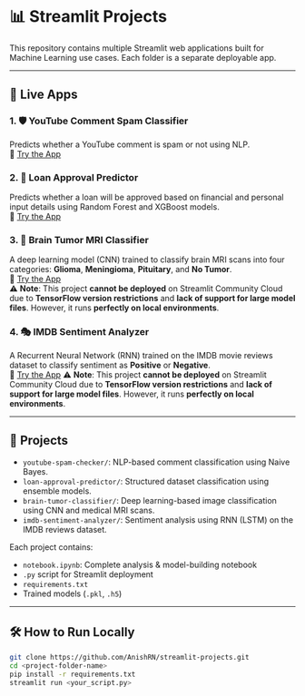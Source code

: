 # 📊 Streamlit Projects

This repository contains multiple Streamlit web applications built for Machine Learning use cases. Each folder is a separate deployable app.

---

## 🚀 Live Apps

### 1. 🛡️ YouTube Comment Spam Classifier  
Predicts whether a YouTube comment is spam or not using NLP.  
🔗 [Try the App](https://app-projects-codswfznsoai3mlknvqvsa.streamlit.app/)

### 2. 🏦 Loan Approval Predictor  
Predicts whether a loan will be approved based on financial and personal input details using Random Forest and XGBoost models.  
🔗 [Try the App](https://app-projects-bpgjh4riyznxdtbmjen3tc.streamlit.app/)

### 3. 🧠 Brain Tumor MRI Classifier  
A deep learning model (CNN) trained to classify brain MRI scans into four categories: **Glioma**, **Meningioma**, **Pituitary**, and **No Tumor**.  
🔗 [Try the App](https://app-projects-vbc93rqtnisk9z8whihewb.streamlit.app/)  
⚠️ **Note**: This project **cannot be deployed** on Streamlit Community Cloud due to **TensorFlow version restrictions** and **lack of support for large model files**. However, it runs **perfectly on local environments**.

### 4. 🎭 IMDB Sentiment Analyzer  
A Recurrent Neural Network (RNN) trained on the IMDB movie reviews dataset to classify sentiment as **Positive** or **Negative**.  
🔗 [Try the App](https://app-projects-zr8dr9ccrjqfdtfqm45w9k.streamlit.app/)
⚠️ **Note**: This project **cannot be deployed** on Streamlit Community Cloud due to **TensorFlow version restrictions** and **lack of support for large model files**. However, it runs **perfectly on local environments**.

---

## 📁 Projects

- `youtube-spam-checker/`: NLP-based comment classification using Naive Bayes.
- `loan-approval-predictor/`: Structured dataset classification using ensemble models.
- `brain-tumor-classifier/`: Deep learning-based image classification using CNN and medical MRI scans.
- `imdb-sentiment-analyzer/`: Sentiment analysis using RNN (LSTM) on the IMDB reviews dataset.

Each project contains:
- `notebook.ipynb`: Complete analysis & model-building notebook
- `.py` script for Streamlit deployment
- `requirements.txt`
- Trained models (`.pkl`, `.h5`)

---

## 🛠 How to Run Locally

```bash
git clone https://github.com/AnishRN/streamlit-projects.git
cd <project-folder-name>
pip install -r requirements.txt
streamlit run <your_script.py>
